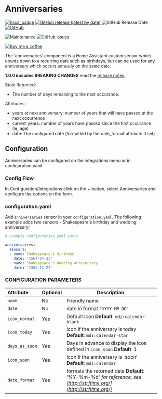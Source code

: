 # Anniversaries

[![hacs_badge](https://img.shields.io/badge/HACS-Default-orange.svg)](https://github.com/custom-components/hacs)
[![GitHub release (latest by date)](https://img.shields.io/github/v/release/pinkywafer/Anniversaries)](https://github.com/pinkywafer/Anniversaries/releases)
![GitHub Release Date](https://img.shields.io/github/release-date/pinkywafer/Anniversaries)
[![GitHub](https://img.shields.io/github/license/pinkywafer/Anniversaries)](LICENSE)

[![Maintenance](https://img.shields.io/badge/Maintained%3F-Yes-brightgreen.svg)](https://github.com/pinkywafer/Anniversaries/graphs/commit-activity)
[![GitHub issues](https://img.shields.io/github/issues/pinkywafer/Anniversaries)](https://github.com/pinkywafer/Anniversaries/issues)

[![Buy me a coffee](https://img.shields.io/static/v1.svg?label=Buy%20me%20a%20coffee&logo=buy%20me%20a%20coffee&logoColor=white&labelColor=ff69b4&message=donate&color=Black)](https://www.buymeacoffee.com/V3q9id4)

The 'anniversaries' component is a Home Assistant custom sensor which counts down to a recurring date such as birthdays, but can be used for any anniversary which occurs annually on the same date.

**1.0.0 includes BREAKING CHANGES** read the [release notes](https://github.com/pinkywafer/anniversaries/releases/latest).

State Returned:
* The number of days remaining to the next occurance.

Attributes:
* years at next anniversary: number of years that will have passed at the next occurrence 
* current years: number of years have passed since the first occurance (ie, age)
* date:  The configured date (formatted by the date_format attribute if set)

## Configuration
Anniversaries can be configured on the integrations menu or in configuration.yaml
### Config Flow
In Configuration/Integrations click on the + button, select Anniversaries and configure the options on the form.
### configuration.yaml
Add `anniversaries` sensor in your `configuration.yaml`. The following example adds two sensors - Shakespeare's birthday and wedding anniversary!
```yaml
# Example configuration.yaml entry

anniversaries:
  sensors:
  - name: Shakespeare's Birthday
    date: '1564-04-23'
  - name: Shakespeare's Wedding Anniversary
    date: '1582-11-27'
```

### CONFIGURATION PARAMETERS
|Attribute |Optional|Description
|:----------|----------|------------
| `name` | No | Friendly name
|`date` | No | date in format `'YYYY-MM-DD'`
| `icon_normal` | Yes | Default icon **Default**:  `mdi:calendar-blank`
| `icon_today` | Yes | Icon if the anniversary is today **Default**: `mdi:calendar-star`
| `days_as_soon` | Yes | Days in advance to display the icon defined in `icon_soon` **Default**: 1
| `icon_soon` | Yes | Icon if the anniversary is 'soon' **Default**: `mdi:calendar`
| `date_format` | Yes | formats the returned date **Default**: '%Y-%m-%d' _for reference, see [http://strftime.org/](http://strftime.org/)_
